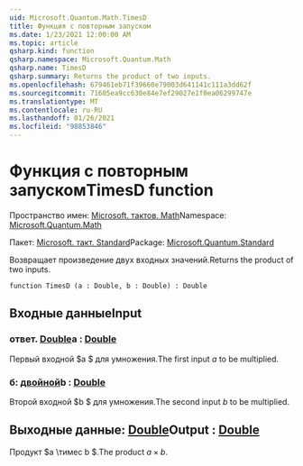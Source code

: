 ```yaml
---
uid: Microsoft.Quantum.Math.TimesD
title: Функция с повторным запуском
ms.date: 1/23/2021 12:00:00 AM
ms.topic: article
qsharp.kind: function
qsharp.namespace: Microsoft.Quantum.Math
qsharp.name: TimesD
qsharp.summary: Returns the product of two inputs.
ms.openlocfilehash: 679461eb71f39660e79003d641141c111a3dd62f
ms.sourcegitcommit: 71605ea9cc630e84e7ef29027e1f0ea06299747e
ms.translationtype: MT
ms.contentlocale: ru-RU
ms.lasthandoff: 01/26/2021
ms.locfileid: "98853846"
---
```

# <a name="timesd-function"></a><span data-ttu-id="ca99e-102">Функция с повторным запуском</span><span class="sxs-lookup"><span data-stu-id="ca99e-102">TimesD function</span></span>

<span data-ttu-id="ca99e-103">Пространство имен: [Microsoft. тактов. Math](xref:Microsoft.Quantum.Math)</span><span class="sxs-lookup"><span data-stu-id="ca99e-103">Namespace: [Microsoft.Quantum.Math](xref:Microsoft.Quantum.Math)</span></span>

<span data-ttu-id="ca99e-104">Пакет: [Microsoft. такт. Standard](https://nuget.org/packages/Microsoft.Quantum.Standard)</span><span class="sxs-lookup"><span data-stu-id="ca99e-104">Package: [Microsoft.Quantum.Standard](https://nuget.org/packages/Microsoft.Quantum.Standard)</span></span>


<span data-ttu-id="ca99e-105">Возвращает произведение двух входных значений.</span><span class="sxs-lookup"><span data-stu-id="ca99e-105">Returns the product of two inputs.</span></span>

```qsharp
function TimesD (a : Double, b : Double) : Double
```


## <a name="input"></a><span data-ttu-id="ca99e-106">Входные данные</span><span class="sxs-lookup"><span data-stu-id="ca99e-106">Input</span></span>

### <a name="a--double"></a><span data-ttu-id="ca99e-107">ответ. [Double](xref:microsoft.quantum.lang-ref.double)</span><span class="sxs-lookup"><span data-stu-id="ca99e-107">a : [Double](xref:microsoft.quantum.lang-ref.double)</span></span>

<span data-ttu-id="ca99e-108">Первый входной $a $ для умножения.</span><span class="sxs-lookup"><span data-stu-id="ca99e-108">The first input $a$ to be multiplied.</span></span>


### <a name="b--double"></a><span data-ttu-id="ca99e-109">б: [двойной](xref:microsoft.quantum.lang-ref.double)</span><span class="sxs-lookup"><span data-stu-id="ca99e-109">b : [Double](xref:microsoft.quantum.lang-ref.double)</span></span>

<span data-ttu-id="ca99e-110">Второй входной $b $ для умножения.</span><span class="sxs-lookup"><span data-stu-id="ca99e-110">The second input $b$ to be multiplied.</span></span>



## <a name="output--double"></a><span data-ttu-id="ca99e-111">Выходные данные: [Double](xref:microsoft.quantum.lang-ref.double)</span><span class="sxs-lookup"><span data-stu-id="ca99e-111">Output : [Double](xref:microsoft.quantum.lang-ref.double)</span></span>

<span data-ttu-id="ca99e-112">Продукт $a \тимес b $.</span><span class="sxs-lookup"><span data-stu-id="ca99e-112">The product $a \times b$.</span></span>